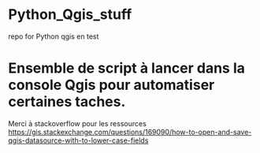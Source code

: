 # Python_Qgis_stuff
repo for Python qgis en test


# Ensemble de script à lancer dans la console Qgis pour automatiser certaines taches.

Merci à stackoverflow pour les ressources
https://gis.stackexchange.com/questions/169090/how-to-open-and-save-qgis-datasource-with-to-lower-case-fields
